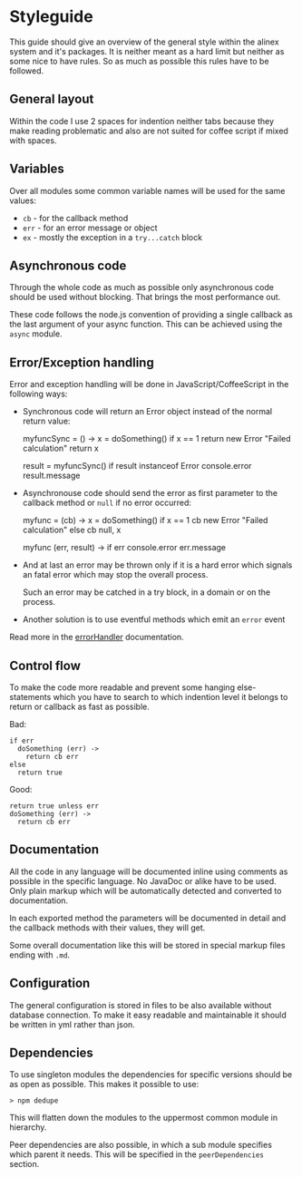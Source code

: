 Styleguide
=================================================
This guide should give an overview of the general style within the alinex system
and it's packages. It is neither meant as a hard limit but neither as some
nice to have rules. So as much as possible this rules have to be followed.


General layout
-------------------------------------------------
Within the code I use 2 spaces for indention neither tabs because they make
reading problematic and also are not suited for coffee script if mixed with
spaces.


Variables
-------------------------------------------------
Over all modules some common variable names will be used for the same values:

- `cb` - for the callback method
- `err` - for an error message or object
- `ex` - mostly the exception in a `try...catch` block


Asynchronous code
-------------------------------------------------
Through the whole code as much as possible only asynchronous code should be used
without blocking. That brings the most performance out.

These code follows the node.js convention of providing a single callback as
the last argument of your async function. This can be achieved using the `async`
module.


Error/Exception handling
-------------------------------------------------
Error and exception handling will be done in JavaScript/CoffeeScript in the
following ways:

- Synchronous code will return an Error object instead of the normal return
  value:

  myfuncSync = () ->
    x = doSomething()
    if x == 1
      return new Error "Failed calculation"
    return x

  result = myfuncSync()
  if result instanceof Error
    console.error result.message

- Asynchronouse code should send the error as first parameter to the callback
  method or `null` if no error occurred:

  myfunc = (cb) ->
    x = doSomething()
    if x == 1
      cb new Error "Failed calculation"
    else
      cb null, x

  myfunc (err, result) ->
    if err
      console.error err.message

- And at last an error may be thrown only if it is a hard error which signals
  an fatal error which may stop the overall process.

  Such an error may be catched in a try block, in a domain or on the process.

- Another solution is to use eventful methods which emit an `error` event

Read more in the [errorHandler](src/bin/errorHandler.coffee.html) documentation.


Control flow
-------------------------------------------------
To make the code more readable and prevent some hanging else-statements which
you have to search to which indention level it belongs to return or callback
as fast as possible.

Bad:

    if err
      doSomething (err) ->
        return cb err
    else
      return true

Good:

    return true unless err
    doSomething (err) ->
      return cb err


Documentation
-------------------------------------------------
All the code in any language will be documented inline using comments as
possible in the specific language. No JavaDoc or alike have to be used.
Only plain markup which will be automatically detected and converted to
documentation.

In each exported method the parameters will be documented in detail and the
callback methods with their values, they will get.

Some overall documentation like this will be stored in special markup files
ending with `.md`.


Configuration
-------------------------------------------------
The general configuration is stored in files to be also available without
database connection. To make it easy readable and maintainable it should
be written in yml rather than json.


Dependencies
-------------------------------------------------
To use singleton modules the dependencies for specific versions should be as
open as possible. This makes it possible to use:

    > npm dedupe

This will flatten down the modules to the uppermost common module in hierarchy.

Peer dependencies are also possible, in which a sub module specifies which
parent it needs. This will be specified in the `peerDependencies` section.
